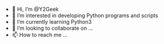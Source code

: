 - 👋 Hi, I’m @Y2Geek
- 👀 I’m interested in developing Python programs and scripts
- 🌱 I’m currently learning Python3
- 💞️ I’m looking to collaborate on ...
- 📫 How to reach me ...

<!---
Y2Geek/Y2Geek is a ✨ special ✨ repository because its `README.md` (this file) appears on your GitHub profile.
You can click the Preview link to take a look at your changes.
--->
